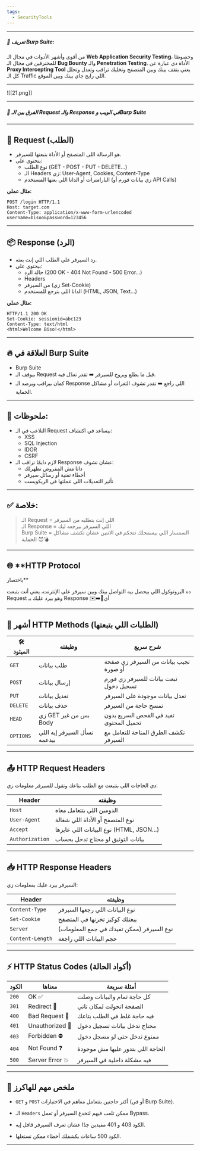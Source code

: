 ```yaml
---
tags:
  - SecurityTools
---
```

---
##### **🎯 تعريف Burp Suite:**
من أقوى وأشهر الأدوات في مجال الـ **Web Application Security Testing**، وخصوصًا للمحترفين في مجال الـ **Bug Bounty** والـ **Penetration Testing**. الأداة دي عبارة عن **Proxy Intercepting Tool** يعني بتقف بينك وبين المتصفح وتخليك تراقب وتعدل وتحلل كل الـ Traffic اللي رايح جاي بينك وبين الموقع.

---

![[21.png]]

---
##### 🎯 الفرق بين الـ Request والـ Response في الويب وBurp Suite

---

## 📨 Request (الطلب)
- هو الرسالة اللي المتصفح أو الأداة بتبعتها للسيرفر.
- بتحتوي على:
  - نوع الطلب (GET - POST - PUT - DELETE...)
  - الـ Headers زي: User-Agent, Cookies, Content-Type
  - البارامترات أو الداتا اللي بعتها المستخدم (زي بيانات فورم أو API Calls)

**مثال عملي:**
```http
POST /login HTTP/1.1
Host: target.com
Content-Type: application/x-www-form-urlencoded
username=bisoo&password=123456
```

---

## 📦 Response (الرد)
- رد السيرفر على الطلب اللي إنت بعته.
- بيحتوي على:
  - حالة الرد (200 OK - 404 Not Found - 500 Error...)
  - Headers 
  - من السيرفر (زي Set-Cookie)
  - الداتا اللي بترجع للمستخدم (HTML, JSON, Text...)

**مثال عملي:**
```http
HTTP/1.1 200 OK
Set-Cookie: sessionid=abc123
Content-Type: text/html
<html>Welcome Biso!</html>
```

---

## 🔥 العلاقة في Burp Suite
- Burp Suite
- بيوقف الـ Request قبل ما يطلع ويروح للسيرفر ➡️ تقدر تعدّل فيه.
- كمان بيراقب ويرصد الـ Response اللي راجع ➡️ تقدر تشوف الثغرات أو مشاكل الحماية.

---

## 🧠 ملحوظات:
- التلاعب في الـ Request بيساعد في اكتشاف:
  - XSS
  - SQL Injection
  - IDOR 
  - CSRF
- لازم دايمًا تراقب الـ Response عشان تشوف:
  - داتا مش المفروض تظهرلك
  - أخطاء تقنية أو رسائل سيرفر
  - تأثير التعديلات اللي عملتها في الريكويست

---

## ✅ خلاصة:
> الـ Request = اللي إنت بتطلبه من السيرفر  
> الـ Response = اللي السيرفر بيرجعه ليك  
> Burp Suite = السمسار اللي بيسمحلك تتحكم في الاتنين عشان تكشف مشاكل الحماية 😈💣

---

## 🌐 **HTTP Protocol
باختصار**

ده البروتوكول اللي بيحصل بيه التواصل بينك وبين  سيرفر على الإنترنت، يعني أنت بتبعت Request وهو بيرد عليك بـ Response ✉️➡️📡أي

---

## 🚀 **أشهر HTTP Methods (الطلبات اللي بتبعتها)**

| 🛠️ الميثود | وظيفته                       | شرح سريع                                |
| ----------- | ---------------------------- | --------------------------------------- |
| `GET`       | طلب بيانات                   | تجيب بيانات من السيرفر زي صفحة أو صورة  |
| `POST`      | إرسال بيانات                 | تبعت بيانات للسيرفر زي فورم تسجيل دخول  |
| `PUT`       | تعديل بيانات                 | تعدل بيانات موجودة على السيرفر          |
| `DELETE`    | حذف بيانات                   | تمسح حاجة من السيرفر                    |
| `HEAD`      | زي GET بس من غير Body        | تفيد في الفحص السريع بدون تحميل المحتوى |
| `OPTIONS`   | تسأل السيرفر إيه اللي بيدعمه | تكشف الطرق المتاحة للتعامل مع السيرفر   |

---

## 📤 **HTTP Request Headers**

دي الحاجات اللي بتتبعت مع الطلب بتاعك وتقول للسيرفر معلومات زي:

| Header          | وظيفته                                   |
| --------------- | ---------------------------------------- |
| `Host`          | الدومين اللي بتتعامل معاه                |
| `User-Agent`    | نوع المتصفح أو الأداة اللي شغالة         |
| `Accept`        | نوع البيانات اللي عايزها (HTML, JSON...) |
| `Authorization` | بيانات التوثيق لو محتاج تدخل بحساب       |

---

## 📥 **HTTP Response Headers**

السيرفر بيرد عليك بمعلومات زي:

| Header           | وظيفته                                    |
| ---------------- | ----------------------------------------- |
| `Content-Type`   | نوع البيانات اللي رجعها السيرفر           |
| `Set-Cookie`     | يبعتلك كوكيز تخزنها في المتصفح            |
| `Server`         | نوع السيرفر (ممكن تفيدك في جمع المعلومات) |
| `Content-Length` | حجم البيانات اللي راجعة                   |

---

## ⚡ **HTTP Status Codes (أكواد الحالة)**

| الكود | معناها          | أمثلة سريعة                       |
| ----- | --------------- | --------------------------------- |
| `200` | OK ✅            | كل حاجة تمام والبيانات وصلت       |
| `301` | Redirect 🔀     | الصفحة اتحولت لمكان تاني          |
| `400` | Bad Request 🚫  | فيه حاجة غلط في الطلب بتاعك       |
| `401` | Unauthorized 🔐 | محتاج تدخل بيانات تسجيل دخول      |
| `403` | Forbidden ⛔     | ممنوع تدخل حتى لو مسجل دخول       |
| `404` | Not Found ❓     | الحاجة اللي بتدور عليها مش موجودة |
| `500` | Server Error 💥 | فيه مشكلة داخلية في السيرفر       |

---

## 🎯 **ملخص مهم للهاكرز**

- `GET` و `POST` أكتر حاجتين بتتعامل معاهم في الاختبارات (أو في Burp Suite).
    
- الـ `Headers` ممكن تلعب فيهم لتخدع السيرفر أو تعمل Bypass.
- الكود 403 و 401 مفيدين جدًا عشان تعرف السيرفر قافل إيه.
- الكود 500 ساعات يكشفلك أخطاء ممكن تستغلها.
---

